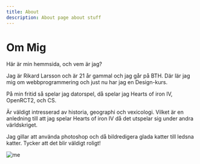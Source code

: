 ```yaml
---
title: About
description: About page about stuff
---
```

Om Mig <i class="far fa-address-card"></i>
================
Här är min  hemmsida, och vem är jag?

Jag är Rikard Larsson och är 21 år gammal och jag går på BTH. Där lär jag mig om webbprogrammering och just nu har jag en Design-kurs. 

På min fritid så spelar jag datorspel, då spelar jag Hearts of iron IV, OpenRCT2, och CS. 

Är väldigt intresserad av historia, geographi och vexicologi. Vilket är en anledning till att jag spelar Hearts of iron IV då det utspelar sig under andra världskriget. 

Jag gillar att använda photoshop och då bildredigera glada katter till ledsna katter. Tycker att det blir väldigt roligt!



![me](%assets_url%/img/thumbsup.png) 